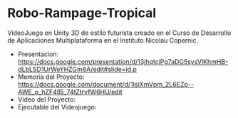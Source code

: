 # Robo-Rampage-Tropical

VideoJuego en Unity 3D de estilo futurísta creado en el Curso de Desarrollo de Aplicaciones Multiplataforma en el Instituto Nicolau Copernic.

* Presentacion: https://docs.google.com/presentation/d/13jhqtcjPg7aDG5sysVlKhmHB-dLbLSD1UrWeYHZGm8A/edit#slide=id.p
* Memoria del Proyecto: https://docs.google.com/document/d/1IsiXmVpm_2L6EZp--AWE_o_hZF4Il5_74tZtrvfW6HU/edit
* Video del Proyecto: 
* Ejecutable del Videojuego: 
